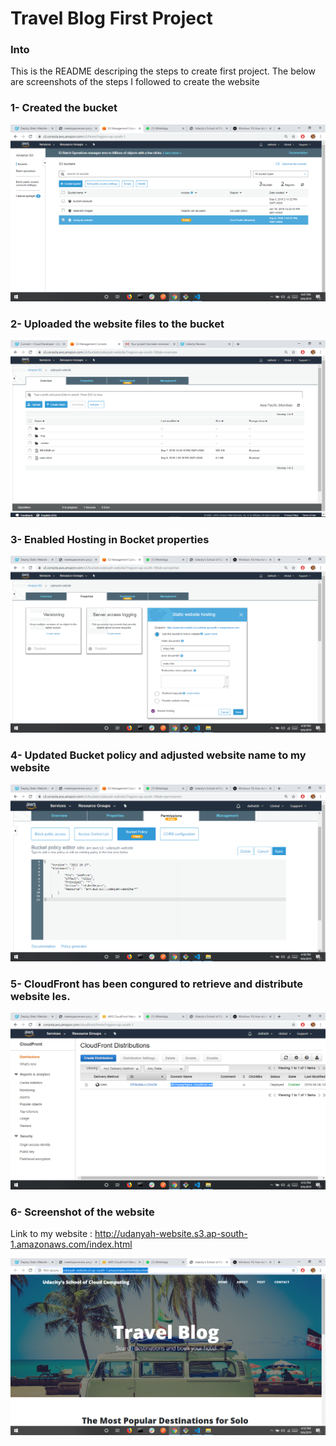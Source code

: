 # Travel Blog First Project

### Into
This is the README descriping the steps to create first project.
The below are screenshots of the steps I followed to create the website 

### 1- Created the bucket

![Bucket](https://github.com/DanyaAlfageh/udacity-project-1/blob/master/Screenshots/s3bucket.png)

### 2- Uploaded the website files to the bucket

![Bucket Contents](https://github.com/DanyaAlfageh/udacity-project-1/blob/master/Screenshots/Screenshot%20(9).png)

### 3- Enabled Hosting in Bocket properties

![Web Hosting](https://github.com/DanyaAlfageh/udacity-project-1/blob/master/Screenshots/propertiesofBuvket%20Hosting.png)

### 4- Updated Bucket policy and adjusted website name to my website

![Bucket Policy](https://github.com/DanyaAlfageh/udacity-project-1/blob/master/Screenshots/bucketpolicy.png)

### 5- CloudFront has been congured to retrieve and distribute website les.

![CloudFront](https://github.com/DanyaAlfageh/udacity-project-1/blob/master/Screenshots/CloudFront.png)

### 6- Screenshot of the website

Link to my website : http://udanyah-website.s3.ap-south-1.amazonaws.com/index.html

![Screenshot of Website](https://github.com/DanyaAlfageh/udacity-project-1/blob/master/Screenshots/websitescreenshot.png)